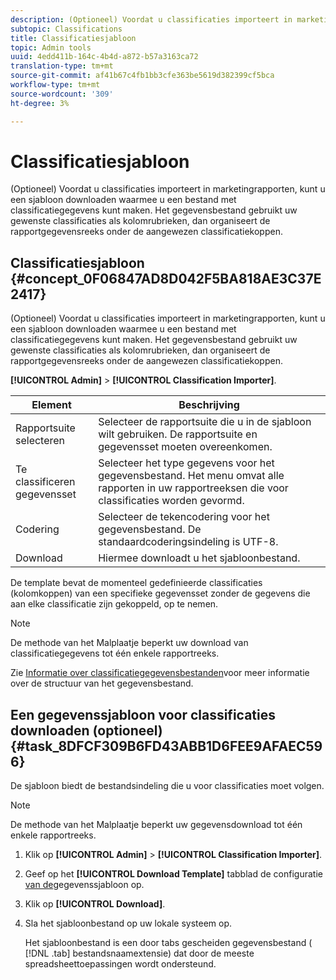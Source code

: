 ```yaml
---
description: (Optioneel) Voordat u classificaties importeert in marketingrapporten, kunt u een sjabloon downloaden waarmee u een bestand met classificatiegegevens kunt maken. Het gegevensbestand gebruikt uw gewenste classificaties als kolomrubrieken, dan organiseert de rapportgegevensreeks onder de aangewezen classificatiekoppen.
subtopic: Classifications
title: Classificatiesjabloon
topic: Admin tools
uuid: 4edd411b-164c-4b4d-a872-b57a3163ca72
translation-type: tm+mt
source-git-commit: af41b67c4fb1bb3cfe363be5619d382399cf5bca
workflow-type: tm+mt
source-wordcount: '309'
ht-degree: 3%

---
```



# Classificatiesjabloon

(Optioneel) Voordat u classificaties importeert in marketingrapporten, kunt u een sjabloon downloaden waarmee u een bestand met classificatiegegevens kunt maken. Het gegevensbestand gebruikt uw gewenste classificaties als kolomrubrieken, dan organiseert de rapportgegevensreeks onder de aangewezen classificatiekoppen.

## Classificatiesjabloon {#concept_0F06847AD8D042F5BA818AE3C37E2417}

(Optioneel) Voordat u classificaties importeert in marketingrapporten, kunt u een sjabloon downloaden waarmee u een bestand met classificatiegegevens kunt maken. Het gegevensbestand gebruikt uw gewenste classificaties als kolomrubrieken, dan organiseert de rapportgegevensreeks onder de aangewezen classificatiekoppen.

**[!UICONTROL Admin]** > **[!UICONTROL Classification Importer]**.

| Element | Beschrijving |
|---|---|
| Rapportsuite selecteren | Selecteer de rapportsuite die u in de sjabloon wilt gebruiken. De rapportsuite en gegevensset moeten overeenkomen. |
| Te classificeren gegevensset | Selecteer het type gegevens voor het gegevensbestand. Het menu omvat alle rapporten in uw rapportreeksen die voor classificaties worden gevormd. |
| Codering | Selecteer de tekencodering voor het gegevensbestand. De standaardcoderingsindeling is UTF-8. |
| Download | Hiermee downloadt u het sjabloonbestand. |

De template bevat de momenteel gedefinieerde classificaties (kolomkoppen) van een specifieke gegevensset zonder de gegevens die aan elke classificatie zijn gekoppeld, op te nemen.

>[!NOTE]
>
>De methode van het Malplaatje beperkt uw download van classificatiegegevens tot één enkele rapportreeks.

Zie [Informatie over classificatiegegevensbestanden](/help/components/classifications/importer/c-saint-data-files.md)voor meer informatie over de structuur van het gegevensbestand.

## Een gegevenssjabloon voor classificaties downloaden (optioneel) {#task_8DFCF309B6FD43ABB1D6FEE9AFAEC596}

De sjabloon biedt de bestandsindeling die u voor classificaties moet volgen.

>[!NOTE]
>
>De methode van het Malplaatje beperkt uw gegevensdownload tot één enkele rapportreeks.

1. Klik op **[!UICONTROL Admin]** > **[!UICONTROL Classification Importer]**.
1. Geef op het **[!UICONTROL Download Template]** tabblad de configuratie [van de](/help/components/classifications/importer/c-download-saint-data.md)gegevenssjabloon op.
1. Klik op **[!UICONTROL Download]**.
1. Sla het sjabloonbestand op uw lokale systeem op.

   Het sjabloonbestand is een door tabs gescheiden gegevensbestand ( [!DNL .tab] bestandsnaamextensie) dat door de meeste spreadsheettoepassingen wordt ondersteund.

